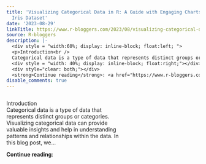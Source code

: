 ```yaml
---
title: 'Visualizing Categorical Data in R: A Guide with Engaging Charts Using the
  Iris Dataset'
date: '2023-08-29'
linkTitle: https://www.r-bloggers.com/2023/08/visualizing-categorical-data-in-r-a-guide-with-engaging-charts-using-the-iris-dataset/
source: R-bloggers
description: |-
  <div style = "width:60%; display: inline-block; float:left; ">
  <p>Introduction<br />
  Categorical data is a type of data that represents distinct groups or categories. Visualizing categorical data can provide valuable insights and help in understanding patterns and relationships within the data. In this blog post, we...</p></div>
  <div style = "width: 40%; display: inline-block; float:right;"></div>
  <div style="clear: both;"></div>
  <strong>Continue reading</strong>: <a href="https://www.r-bloggers.com/2023/08/visualizing-categorical-data-in-r-a-guide-with-engaging-charts-using-the-iris-dataset/" ...
disable_comments: true
---
```

<div style = "width:60%; display: inline-block; float:left; ">
<p>Introduction<br />
Categorical data is a type of data that represents distinct groups or categories. Visualizing categorical data can provide valuable insights and help in understanding patterns and relationships within the data. In this blog post, we...</p></div>
<div style = "width: 40%; display: inline-block; float:right;"></div>
<div style="clear: both;"></div>
<strong>Continue reading</strong>: <a href="https://www.r-bloggers.com/2023/08/visualizing-categorical-data-in-r-a-guide-with-engaging-charts-using-the-iris-dataset/" ...